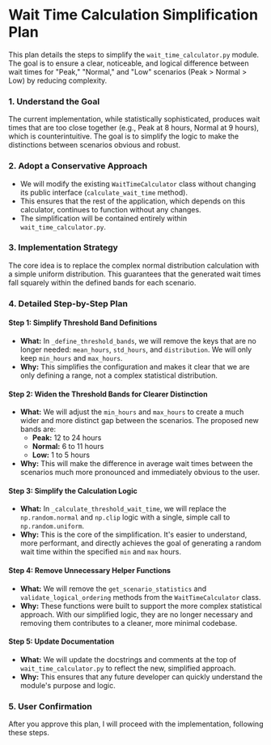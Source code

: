 # Wait Time Calculation Simplification Plan

This plan details the steps to simplify the `wait_time_calculator.py` module. The goal is to ensure a clear, noticeable, and logical difference between wait times for "Peak," "Normal," and "Low" scenarios (Peak > Normal > Low) by reducing complexity.

### 1. Understand the Goal
The current implementation, while statistically sophisticated, produces wait times that are too close together (e.g., Peak at 8 hours, Normal at 9 hours), which is counterintuitive. The goal is to simplify the logic to make the distinctions between scenarios obvious and robust.

### 2. Adopt a Conservative Approach
- We will modify the existing `WaitTimeCalculator` class without changing its public interface (`calculate_wait_time` method).
- This ensures that the rest of the application, which depends on this calculator, continues to function without any changes.
- The simplification will be contained entirely within `wait_time_calculator.py`.

### 3. Implementation Strategy
The core idea is to replace the complex normal distribution calculation with a simple uniform distribution. This guarantees that the generated wait times fall squarely within the defined bands for each scenario.

### 4. Detailed Step-by-Step Plan

#### Step 1: Simplify Threshold Band Definitions
- **What:** In `_define_threshold_bands`, we will remove the keys that are no longer needed: `mean_hours`, `std_hours`, and `distribution`. We will only keep `min_hours` and `max_hours`.
- **Why:** This simplifies the configuration and makes it clear that we are only defining a range, not a complex statistical distribution.

#### Step 2: Widen the Threshold Bands for Clearer Distinction
- **What:** We will adjust the `min_hours` and `max_hours` to create a much wider and more distinct gap between the scenarios. The proposed new bands are:
  - **Peak:** 12 to 24 hours
  - **Normal:** 6 to 11 hours
  - **Low:** 1 to 5 hours
- **Why:** This will make the difference in average wait times between the scenarios much more pronounced and immediately obvious to the user.

#### Step 3: Simplify the Calculation Logic
- **What:** In `_calculate_threshold_wait_time`, we will replace the `np.random.normal` and `np.clip` logic with a single, simple call to `np.random.uniform`.
- **Why:** This is the core of the simplification. It's easier to understand, more performant, and directly achieves the goal of generating a random wait time within the specified `min` and `max` hours.

#### Step 4: Remove Unnecessary Helper Functions
- **What:** We will remove the `get_scenario_statistics` and `validate_logical_ordering` methods from the `WaitTimeCalculator` class.
- **Why:** These functions were built to support the more complex statistical approach. With our simplified logic, they are no longer necessary and removing them contributes to a cleaner, more minimal codebase.

#### Step 5: Update Documentation
- **What:** We will update the docstrings and comments at the top of `wait_time_calculator.py` to reflect the new, simplified approach.
- **Why:** This ensures that any future developer can quickly understand the module's purpose and logic.

### 5. User Confirmation
After you approve this plan, I will proceed with the implementation, following these steps.